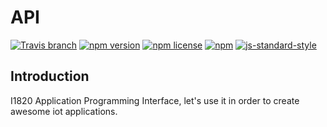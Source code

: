 # API
[![Travis branch](https://img.shields.io/travis/I1820/API/master.svg?style=flat-square)](https://travis-ci.org/I1820/API)
[![npm version](https://img.shields.io/npm/v/@i1820/api.svg?style=flat-square)](https://www.npmjs.com/package/@i1820/api)
[![npm license](https://img.shields.io/npm/l/@i1820/api.svg?style=flat-square)]()
[![npm](https://img.shields.io/npm/dw/@i1820/api.svg?style=flat-square)]()
[![js-standard-style](https://cdn.rawgit.com/feross/standard/master/badge.svg)](http://standardjs.com)

## Introduction
I1820 Application Programming Interface, let's use it in order to create awesome iot applications.
